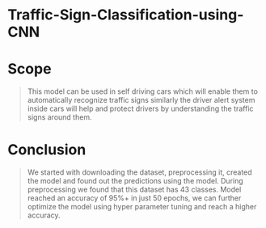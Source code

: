 # Traffic-Sign-Classification-using-CNN
# Scope
>This model can be used in self driving cars which will enable them to automatically recognize traffic signs similarly the driver alert system inside cars will help and protect drivers by understanding the traffic signs around them.
>
# Conclusion
>We started with downloading the dataset, preprocessing it, created the model and found out the predictions using the model. During preprocessing we found that this dataset has 43 classes. Model reached an accuracy of 95%+ in just 50 epochs, we can further optimize the model using hyper parameter tuning and reach a higher accuracy.

